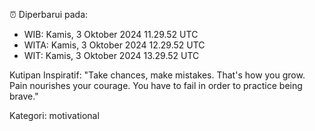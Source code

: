 ⏰ Diperbarui pada:
- WIB: Kamis, 3 Oktober 2024 11.29.52 UTC
- WITA: Kamis, 3 Oktober 2024 12.29.52 UTC
- WIT: Kamis, 3 Oktober 2024 13.29.52 UTC

Kutipan Inspiratif:
"Take chances, make mistakes. That's how you grow. Pain nourishes your courage. You have to fail in order to practice being brave."


Kategori: motivational


